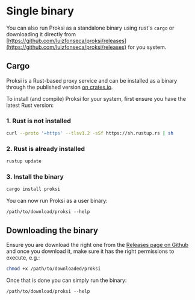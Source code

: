 # Single binary

You can also run Proksi as a standalone binary using rust's `cargo` or downloading it directly from [https://github.com/luizfonseca/proksi/releases](https://github.com/luizfonseca/proksi/releases) for you system.



## Cargo

Proksi is a Rust-based proxy service and can be installed as a binary through the published version [on crates.io](https://crates.io/search?q=proksi).

To install (and compile) Proksi for your system, first ensure you have the latest Rust version:



### 1. Rust is not installed&#x20;

```bash
curl --proto '=https' --tlsv1.2 -sSf https://sh.rustup.rs | sh
```

### 2. Rust is already installed

```bash
rustup update
```

### 3. Install the binary

```bash
cargo install proksi
```

You can now  run Proksi as a user binary:

```
/path/to/download/proksi --help
```



## Downloading the binary

Ensure you are download the right one from the [Releases page on Github](https://github.com/luizfonseca/proksi/releases) and once you download it, make sure it has the right permissions to execute, e.g.:

```bash
chmod +x /path/to/downloaded/proksi
```

Once that is done you can simply run the binary:

```
/path/to/download/proksi --help
```
